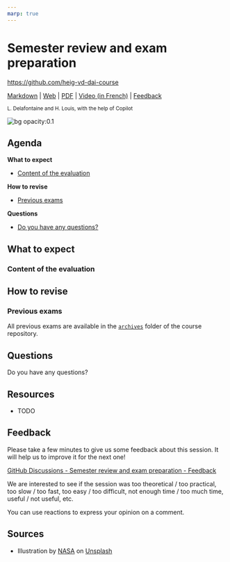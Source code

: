 ```yaml
---
marp: true
---
```


<!--
theme: gaia
size: 16:9
paginate: true
author: L. Delafontaine and H. Louis, with the help of Copilot
title: HEIG-VD DAI Course - Semester review and exam preparation
description: Semester review and exam preparation for the DAI course at HEIG-VD, Switzerland
url: https://heig-vd-dai-course.github.io/heig-vd-dai-course/17-semester-review-and-exam-preparation/
footer: '**HEIG-VD** - DAI Course 2023-2024 - CC BY-SA 4.0'
style: |
    :root {
        --color-background: #fff;
        --color-foreground: #333;
        --color-highlight: #f96;
        --color-dimmed: #888;
        --color-headings: #7d8ca3;
    }
    blockquote {
        font-style: italic; 
    }
    table {
        width: 100%;
    }
    th:first-child {
        width: 15%;
    }
    h1, h2, h3, h4, h5, h6 {
        color: var(--color-headings);
    }
    h2, h3, h4, h5, h6 {
        font-size: 1.5rem;
    }
    h1 a:link, h2 a:link, h3 a:link, h4 a:link, h5 a:link, h6 a:link {
        text-decoration: none;
    }
    section:not([class=lead]) > p, blockquote {
        text-align: justify;
    }
headingDivider: 4
-->

[markdown]: https://github.com/heig-vd-dai-course/heig-vd-dai-course/blob/main/17-semester-review-and-exam-preparation/README.md
[web]: https://heig-vd-dai-course.github.io/heig-vd-dai-course/17-semester-review-and-exam-preparation/
[pdf]: https://heig-vd-dai-course.github.io/heig-vd-dai-course/17-semester-review-and-exam-preparation/17-semester-review-and-exam-preparation.pdf
[video]: #
[feedback]: https://github.com/orgs/heig-vd-dai-course/discussions/1

# Semester review and exam preparation

<!--
_class: lead
_paginate: false
-->

<https://github.com/heig-vd-dai-course>

[Markdown][markdown] | [Web][web] | [PDF][pdf] | [Video (in French)][video] | [Feedback][feedback]

<small>L. Delafontaine and H. Louis, with the help of Copilot</small>

![bg opacity:0.1](https://images.unsplash.com/photo-1484417894907-623942c8ee29?fit=crop&h=720&q=80)

## Agenda

**What to expect**

- [Content of the evaluation](#content-of-the-evaluation)

**How to revise**

- [Previous exams](#previous-exams)

**Questions**

- [Do you have any questions?](#questions)

## What to expect

<!-- _class: lead -->

### Content of the evaluation

## How to revise

<!-- _class: lead -->

### Previous exams

All previous exams are available in the [`archives`](https://github.com/heig-vd-dai-course/heig-vd-dai-course/tree/main/18-semester-review-and-exam-preparation/archives) folder of the course repository.

## Questions

<!-- _class: lead -->

Do you have any questions?

## Resources

- TODO

## Feedback

Please take a few minutes to give us some feedback about this session. It will help us to improve it for the next one!

[GitHub Discussions - Semester review and exam preparation - Feedback][feedback]

We are interested to see if the session was too theoretical / too practical, too slow / too fast, too easy / too difficult, not enough time / too much time, useful / not useful, etc.

You can use reactions to express your opinion on a comment.

## Sources

- Illustration by [NASA](https://unsplash.com/@nasa) on [Unsplash](https://unsplash.com/photos/Q1p7bh3SHj8)
